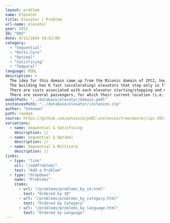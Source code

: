 ```yaml
---
layout: problem
name: Elevator
title: Elevator | Problem
url-name: elevator
year: 2011
ID: "002"
date: 8/11/2024 18:52:08
category: 
  - "Sequential"
  - "Multi-Core"
  - "Optimal"
  - "Satisficing"
  - "Temporal"
language: PDDL
description: >
  The idea for this domain came up from the Miconic domain of IPC2, however the domain has been designed from scratch. The scenario is the following: There is a building with N + 1 floors, numbered from 0 to N. The building can be separated in blocks of size M + 1, where M divides N. Adjacent blocks have a common floor. For example, suppose N = 12 and M = 4, then we have 13 floors in total (ranging from 0 to 12), which form 3 blocks of 5 floors each, being 0 to 4, 4 to 8, and 8 to 12.<br>
  The building has K fast (accelerating) elevators that stop only in floors that are multiples of M / 2 (so M has to be an even number). Each fast elevator has a capacity of X persons. Furthermore, within each block, there are L slow elevators, that stop at every floor of the block. Each slow elevator has a capacity of Y persons (usually Y < X).<br>
  There are costs associated with each elevator starting/stopping and moving. In particular, fast (accelerating) elevators have negligible cost of starting/stopping but have significant cost while moving. On the other hand, slow (constant speed) elevators have significant cost when starting/stopping and negligible cost while moving. Traveling times between floors are given for any type of elevator, taking into account the constant speed of the slow elevators and the constant acceleration of the fast elevators.<br>
  There are several passengers, for which their current location (i.e., the floor they are on) and their destination are given. The planning problem is to find a plan that moves the passengers to their destinations while it maximizes some criterion.<br>
modelPath: "../database/elevator/domain.pddl"
instancesPath: "../database/elevator/instances.zip"
author: "Unknown"
path: random
source: https://github.com/potassco/pddl-instances/tree/master/ipc-2011/domains/elevator-sequential-satisficing
variations:
  - name: Sequential & Satisficing
    description: //
  - name: Sequential & Optimal
    description: //
  - name: Sequential & Multicore
    description: //
links:
  - type: "link"
    url: "/addProblem/"
    text: "Add a Problem"
  - type: "dropdown"
    name: "Problems"
    items:
      - url: "/problems/problems_by_id.html"
        text: "Ordered by ID"
      - url: "/problems/problems_by_category.html"
        text: "Ordered by Category"
      - url: "/problems/problems_by_language.html"
        text: "Ordered by Language"
---
```

